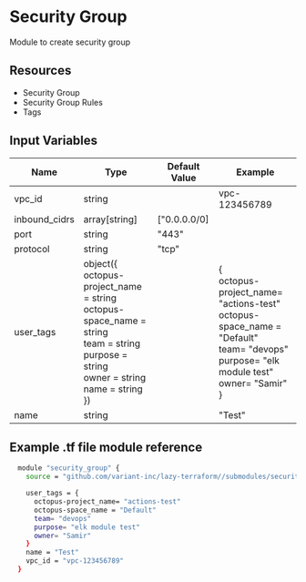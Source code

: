 # Security Group

Module to create security group

## Resources

- Security Group
- Security Group Rules
- Tags

## Input Variables

| Name          | Type                                                                                                                                                                                                                                                          | Default Value | Example                                                                                                                                                                                                                            |
| ------------- | ------------------------------------------------------------------------------------------------------------------------------------------------------------------------------------------------------------------------------------------------------------- | ------------- | ---------------------------------------------------------------------------------------------------------------------------------------------------------------------------------------------------------------------------------- |
| vpc_id        | string                                                                                                                                                                                                                                                        |               | vpc-123456789                                                                                                                                                                                                                      |
| inbound_cidrs | array[string]                                                                                                                                                                                                                                                 | ["0.0.0.0/0]  |                                                                                                                                                                                                                                    |
| port          | string                                                                                                                                                                                                                                                        | "443"         |                                                                                                                                                                                                                                    |
| protocol      | string                                                                                                                                                                                                                                                        | "tcp"         |                                                                                                                                                                                                                                    |
| user_tags     | object({ <br />    octopus-project_name = string<br />    octopus-space_name   = string<br />    team                 = string<br />    purpose              = string<br />    owner                = string<br />    name                 = string<br />  }) |               | {<br />            octopus-project_name= "actions-test"<br />            octopus-space_name = "Default"<br />            team= "devops"<br />            purpose= "elk module test"<br />            owner= "Samir"<br />        } |  | {<br />            octopus-project_name= "actions-test"<br />            octopus-space_name = "Default"<br />            team= "devops"<br />            purpose= "elk module test"<br />            owner= "Samir"<br />        } |
| name          | string                                                                                                                                                                                                                                                        |               | "Test"                                                                                                                                                                                                                             |

## Example .tf file module reference

```bash
  module "security_group" {
    source = "github.com/variant-inc/lazy-terraform//submodules/security_group?ref=v1"

    user_tags = {
      octopus-project_name= "actions-test"
      octopus-space_name = "Default"
      team= "devops"
      purpose= "elk module test"
      owner= "Samir"
    }
    name = "Test"
    vpc_id = "vpc-123456789"
  }
```
